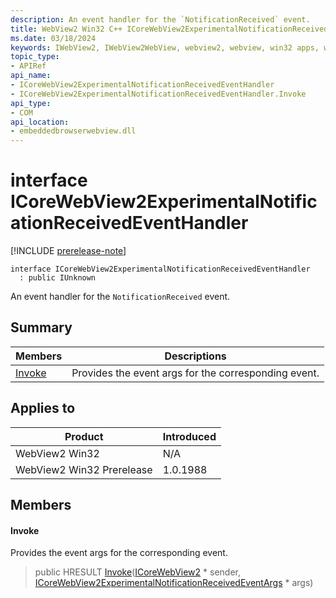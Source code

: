 ```yaml
---
description: An event handler for the `NotificationReceived` event.
title: WebView2 Win32 C++ ICoreWebView2ExperimentalNotificationReceivedEventHandler
ms.date: 03/18/2024
keywords: IWebView2, IWebView2WebView, webview2, webview, win32 apps, win32, edge, ICoreWebView2, ICoreWebView2Controller, browser control, edge html, ICoreWebView2ExperimentalNotificationReceivedEventHandler
topic_type: 
- APIRef
api_name:
- ICoreWebView2ExperimentalNotificationReceivedEventHandler
- ICoreWebView2ExperimentalNotificationReceivedEventHandler.Invoke
api_type:
- COM
api_location:
- embeddedbrowserwebview.dll
---
```


# interface ICoreWebView2ExperimentalNotificationReceivedEventHandler

[!INCLUDE [prerelease-note](../includes/prerelease-note.md)]

```
interface ICoreWebView2ExperimentalNotificationReceivedEventHandler
  : public IUnknown
```

An event handler for the `NotificationReceived` event.

## Summary

 Members                        | Descriptions
--------------------------------|---------------------------------------------
[Invoke](#invoke) | Provides the event args for the corresponding event.

## Applies to

Product                         | Introduced
--------------------------------|---------------------------------------------
WebView2 Win32            |    N/A
WebView2 Win32 Prerelease |    1.0.1988

## Members

#### Invoke

Provides the event args for the corresponding event.

> public HRESULT [Invoke](#invoke)([ICoreWebView2](icorewebview2.md#icorewebview2) * sender, [ICoreWebView2ExperimentalNotificationReceivedEventArgs](icorewebview2experimentalnotificationreceivedeventargs.md#icorewebview2experimentalnotificationreceivedeventargs) * args)

